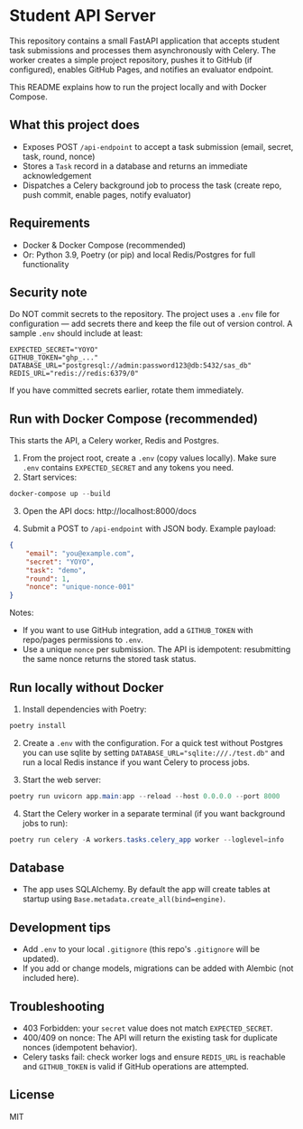 # Student API Server

This repository contains a small FastAPI application that accepts student task submissions and processes them asynchronously with Celery. The worker creates a simple project repository, pushes it to GitHub (if configured), enables GitHub Pages, and notifies an evaluator endpoint.

This README explains how to run the project locally and with Docker Compose.

## What this project does
- Exposes POST `/api-endpoint` to accept a task submission (email, secret, task, round, nonce)
- Stores a `Task` record in a database and returns an immediate acknowledgement
- Dispatches a Celery background job to process the task (create repo, push commit, enable pages, notify evaluator)

## Requirements
- Docker & Docker Compose (recommended)
- Or: Python 3.9, Poetry (or pip) and local Redis/Postgres for full functionality

## Security note
Do NOT commit secrets to the repository. The project uses a `.env` file for configuration — add secrets there and keep the file out of version control. A sample `.env` should include at least:

```
EXPECTED_SECRET="YOYO"
GITHUB_TOKEN="ghp_..."
DATABASE_URL="postgresql://admin:password123@db:5432/sas_db"
REDIS_URL="redis://redis:6379/0"
```

If you have committed secrets earlier, rotate them immediately.

## Run with Docker Compose (recommended)
This starts the API, a Celery worker, Redis and Postgres.

1. From the project root, create a `.env` (copy values locally). Make sure `.env` contains `EXPECTED_SECRET` and any tokens you need.
2. Start services:

```powershell
docker-compose up --build
```

3. Open the API docs: http://localhost:8000/docs

4. Submit a POST to `/api-endpoint` with JSON body. Example payload:

```json
{
	"email": "you@example.com",
	"secret": "YOYO",
	"task": "demo",
	"round": 1,
	"nonce": "unique-nonce-001"
}
```

Notes:
- If you want to use GitHub integration, add a `GITHUB_TOKEN` with repo/pages permissions to `.env`.
- Use a unique `nonce` per submission. The API is idempotent: resubmitting the same nonce returns the stored task status.

## Run locally without Docker
1. Install dependencies with Poetry:

```powershell
poetry install
```

2. Create a `.env` with the configuration. For a quick test without Postgres you can use sqlite by setting `DATABASE_URL="sqlite:///./test.db"` and run a local Redis instance if you want Celery to process jobs.

3. Start the web server:

```powershell
poetry run uvicorn app.main:app --reload --host 0.0.0.0 --port 8000
```

4. Start the Celery worker in a separate terminal (if you want background jobs to run):

```powershell
poetry run celery -A workers.tasks.celery_app worker --loglevel=info
```

## Database
- The app uses SQLAlchemy. By default the app will create tables at startup using `Base.metadata.create_all(bind=engine)`.

## Development tips
- Add `.env` to your local `.gitignore` (this repo's `.gitignore` will be updated).
- If you add or change models, migrations can be added with Alembic (not included here).

## Troubleshooting
- 403 Forbidden: your `secret` value does not match `EXPECTED_SECRET`.
- 400/409 on nonce: The API will return the existing task for duplicate nonces (idempotent behavior).
- Celery tasks fail: check worker logs and ensure `REDIS_URL` is reachable and `GITHUB_TOKEN` is valid if GitHub operations are attempted.

## License
MIT
